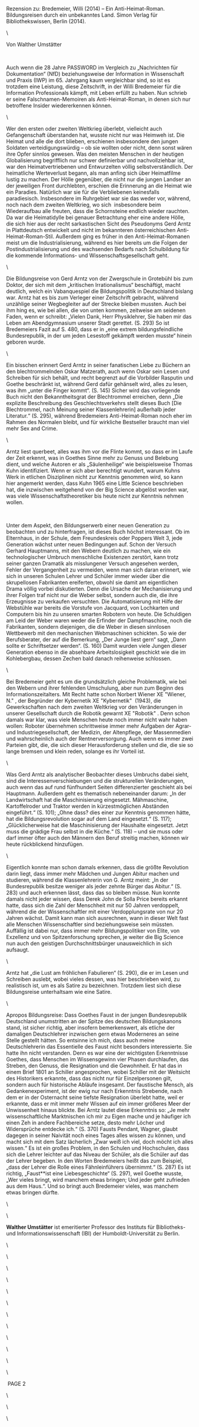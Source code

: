 Rezension zu: Bredemeier, Willi (2014) – Ein Anti-Heimat-Roman.
Bildungsreisen durch ein unbekanntes Land. Simon Verlag für
Bibliothekswissen, Berlin (2014). 

\

Von Walther Umstätter

 

Auch wenn die 28 Jahre PASSWORD im Vergleich zu „Nachrichten für
Dokumentation“ (NfD) beziehungsweise der Information in Wissenschaft und
Praxis (IWP) im 65. Jahrgang kaum vergleichbar sind, so ist es trotzdem
eine Leistung, diese Zeitschrift, in der Willi Bredemeier für die
Information Professionals kämpft, mit Leben erfüllt zu haben. Nun
schrieb er seine Falschnamen-Memoiren als Anti-Heimat-Roman, in denen
sich nur betroffene Insider wiedererkennen können.

\

Wer den ersten oder zweiten Weltkrieg überlebt, vielleicht auch
Gefangenschaft überstanden hat, wusste nicht nur was Heimweh ist. Die
Heimat und alle die dort blieben, erschienen insbesondere den jungen
Soldaten verteidigungswürdig – ob sie wollten oder nicht, denn sonst
wären ihre Opfer sinnlos gewesen. Was den meisten Menschen in der
heutigen Globalisierung begrifflich nur schwer definierbar und
nachvollziehbar ist, war den Heimatvertriebenen und Entwurzelten völlig
selbstverständlich. Der heimatliche Werteverlust begann, als man anfing
sich über Heimatfilme lustig zu machen. Der Hölle gegenüber, die nicht
nur die jungen Landser an der jeweiligen Front durchlebten, erschien die
Erinnerung an die Heimat wie ein Paradies. Natürlich war sie für die
Verbliebenen keinesfalls paradiesisch. Insbesondere im Ruhrgebiet war
sie das weder vor, während, noch nach dem zweiten Weltkrieg, wo sich 
insbesondere beim Wiederaufbau alle freuten, dass die Schornsteine
endlich wieder rauchten. Da war die Heimatidylle bei genauer Betrachtung
eher eine andere Hölle, die sich hier aus der recht sarkastischen Sicht
des Pseudonyms Gerd Arntz in Plattdeutsch entwickelt und nicht im
bekannteren österreichischen Anti-Heimat-Roman-Stil. Außerdem ging es
früher in den Anti-Heimat-Romanen meist um die Industrialisierung,
während es hier bereits um die Folgen der Postindustrialisierung und des
wachsenden Bedarfs nach Schulbildung für die kommende Informations- und
Wissenschaftsgesellschaft geht. 

\

Die Bildungsreise von Gerd Arntz von der Zwergschule in Grotebühl bis
zum Doktor, der sich mit dem „kritischen Irrationalismus“ beschäftigt,
macht deutlich, welch ein Vabanquespiel die Bildungspolitik in
Deutschland bislang war. Arntz hat es bis zum Verleger einer Zeitschrift
gebracht, während unzählige seiner Wegbegleiter auf der Strecke bleiben
mussten. Auch bei ihm hing es, wie bei allen, die von unten kommen,
zeitweise am seidenen Faden, wenn er schreibt: „Vielen Dank, Herr
Physiklehrer, Sie haben mir das Leben am Abendgymnasium unserer Stadt
gerettet. (S. 293) So ist Bredemeiers Fazit auf S. 480, dass er in „eine
extrem bildungsfeindliche Bundesrepublik, in der um jeden Lesestoff
gekämpft werden musste“ hinein geboren wurde. 

\

Ein bisschen erinnert Gerd Arntz in seiner fanatischen Liebe zu Büchern
an den blechtrommelnden Oskar Matzerath, auch wenn Oskar sein Lesen und
Schreiben für sich behält, und recht begrenzt auf die Vorbilder Rasputin
und Goethe beschränkt ist, während Gerd dafür gehänselt wird, alles zu
lesen, was ihm „unter die Finger kommt“. (S. 145) Sicher wird das
vorliegende Buch nicht den Bekanntheitsgrat der Blechtrommel erreichen,
denn „Die explizite Beschreibung des Geschlechtsverkehrs stellt dieses
Buch [Die Blechtrommel, nach Meinung seiner Klassenlehrerin] außerhalb
jeder Literatur.“ (S. 295), während Bredemeiers Anti-Heimat-Roman noch
eher im Rahmen des Normalen bleibt, und für wirkliche Bestseller braucht
man viel mehr Sex and Crime. 

\

Arntz liest querbeet, alles was ihm vor die Flinte kommt, so dass er im
Laufe der Zeit erkennt, was in Goethes Sinne mehr zu Genuss und Belebung
dient, und welche Autoren er als „Säulenheilige“ wie beispielsweise
Thomas Kuhn identifiziert. Wenn er sich aber berechtigt wundert, warum
Kuhns Werk in etlichen Disziplinen nicht zur Kenntnis genommen wird, so
kann hier angemerkt werden, dass Kuhn 1965 eine Little Science
beschrieben hat, die inzwischen weitgehend von der Big Science abgelöst
worden war, was viele Wissenschaftstheoretiker bis heute nicht zur
Kenntnis nehmen wollen.

 

Unter dem Aspekt, den Bildungserwerb einer neuen Generation zu
beobachten und zu hinterfragen, ist dieses Buch höchst interessant. Ob
im Elternhaus, in der Schule, dem Freundeskreis oder Poppers Welt 3,
jede Generation wächst unter neuen Bedingungen auf. Schon der Versuch
Gerhard Hauptmanns, mit den Webern deutlich zu machen, wie ein
technologischer Umbruch menschliche Existenzen zerstört, kann trotz
seiner ganzen Dramatik als misslungener Versuch angesehen werden, Fehler
der Vergangenheit zu vermeiden, wenn man sich daran erinnert, wie sich
in unseren Schulen Lehrer und Schüler immer wieder über die skrupellosen
Fabrikanten ereiferten, obwohl sie damit am eigentlichen Drama völlig
vorbei diskutierten. Denn die Ursache der Mechanisierung und ihrer
Folgen traf nicht nur die Weber selbst, sondern auch die, die ihre
Erzeugnisse zu verkaufen versuchten. Die Automatisierung mit Hilfe der
Webstühle war bereits die Vorstufe von Jacquard, von Lochkarten und
Computern bis hin zu unseren smarten Robotern von heute. Die Schuldigen
am Leid der Weber waren weder die Erfinder der Dampfmaschine, noch die
Fabrikanten, sondern diejenigen, die die Weber in diesen sinnlosen
Wettbewerb mit den mechanischen Webmaschinen schickten. So wie der
Berufsberater, der auf die Bemerkung, „Der Junge liest gern“ sagt, „Dann
sollte er Schriftsetzer werden“. (S. 160) Damit wurden viele Jungen
dieser Generation ebenso in die absehbare Arbeitslosigkeit geschickt wie
die im Kohlebergbau, dessen Zechen bald danach reihenweise schlossen. 

\

Bei Bredemeier geht es um die grundsätzlich gleiche Problematik, wie bei
den Webern und ihrer fehlenden Umschulung, aber nun zum Beginn des
Informationszeitalters. Mit Recht hatte schon Norbert Wiener XE "Wiener,
N." , der Begründer der Kybernetik XE "Kybernetik"  (1943), die
Gewerkschaften nach dem zweiten Weltkrieg vor den Veränderungen in
unserer Gesellschaft durch die Robotik gewarnt XE "Robotik" . Denn schon
damals war klar, was viele Menschen heute noch immer nicht wahr haben
wollen: Roboter übernehmen schrittweise immer mehr Aufgaben der Agrar-
und Industriegesellschaft, der Medizin, der Altenpflege, der
Massenmedien und wahrscheinlich auch der Rentnerversorgung. Auch wenn es
immer zwei Parteien gibt, die, die sich dieser Herausforderung stellen
und die, die sie so lange bremsen und klein reden, solange es ihr
Vorteil ist. 

\

Was Gerd Arntz als analytischer Beobachter dieses Umbruchs dabei sieht,
sind die Interessenverschiebungen und die strukturellen Veränderungen,
auch wenn das auf rund fünfhundert Seiten differenzierter geschieht als
bei Hauptmann. Außerdem geht es thematisch nebeneinander darum: „In der
Landwirtschaft hat die Maschinisierung eingesetzt. Mähmaschine,
Kartoffelroder und Traktor werden in kürzestmöglichen Abständen
eingeführt.“ (S. 101); „Ohne dass? dies einer zur Kenntnis genommen
hätte, hat die Bildungsrevolution sogar auf dem Land eingesetzt.“ (S.
117); „Glücklicherweise hat die Maschinisierung der Haushalte
eingesetzt. Jetzt muss die gnädige Frau selbst in die Küche.“ (S. 118) –
und sie muss oder darf immer öfter auch den Männern den Beruf streitig
machen, können wir heute rückblickend hinzufügen.

\

Eigentlich konnte man schon damals erkennen, dass die größte Revolution
darin liegt, dass immer mehr Mädchen und Jungen Abitur machen und
studieren, während die Klassenlehrerin von G. Arntz meint: „In der
Bundesrepublik besitze weniger als jeder zehnte Bürger das Abitur.“ (S.
283) und auch erkennen lässt, dass das so bleiben müsse. Nun konnte
damals nicht jeder wissen, dass Derek John de Solla Price bereits
erkannt hatte, dass sich die Zahl der Menschheit mit nur 50 Jahren
verdoppelt, während die der Wissenschaftler mit einer Verdopplungsrate
von nur 20 Jahren wächst. Damit kann man sich ausrechnen, wann in dieser
Welt fast alle Menschen Wissenschaftler sind beziehungsweise sein
müssten. Auffällig ist dabei nur, dass immer mehr Bildungspolitiker von
Elite, von Exzellenz und von Spitzenforschung sprechen, je weiter die
Big Science nun auch den geistigen Durchschnittsbürger unausweichlich in
sich aufsaugt. 

\

Arntz hat „die Lust am fröhlichen Fabulieren“ (S. 290), die er im Lesen
und Schreiben auslebt, wobei vieles dessen, was hier beschrieben wird,
zu realistisch ist, um es als Satire zu bezeichnen. Trotzdem liest sich
diese Bildungsreise unterhaltsam wie eine Satire.

\

Apropos Bildungsreise: Dass Goethes Faust in der jungen Bundesrepublik
Deutschland unumstritten an der Spitze des deutschen Bildungskanons
stand, ist sicher richtig, aber insofern bemerkenswert, als etliche der
damaligen Deutschlehrer inzwischen gern etwas Moderneres an seine Stelle
gestellt hätten. So entsinne ich mich, dass auch meine Deutschlehrerin
das Essentielle des Faust nicht besonders interessierte. Sie hatte ihn
nicht verstanden. Denn es war eine der wichtigsten Erkenntnisse Goethes,
dass Menschen im Wissensgewinn vier Phasen durchlaufen, das Streben, den
Genuss, die Resignation und die Gewohnheit. Er hat das in einem Brief
1801 an Schiller angesprochen, wobei Schiller mit der Weitsicht des
Historikers erkannte, dass das nicht nur für Einzelpersonen gilt,
sondern auch für historische Abläufe insgesamt. Der faustische Mensch,
als Gedankenexperiment, ist der ewig nur nach Erkenntnis Strebende, nach
dem er in der Osternacht seine tiefste Resignation überlebt hatte, weil
er erkannte, dass er mit immer mehr Wissen auf ein immer größeres Meer
der Unwissenheit hinaus blickte. Bei Arntz lautet diese Erkenntnis so:
„Je mehr wissenschaftliche Marktnischen ich mir zu Eigen mache und je
häufiger ich einen Zeh in andere Fachbereiche setze, desto mehr Löcher
und Widersprüche entdecke ich.“ (S. 370) Fausts Pendant, Wagner, glaubt
dagegen in seiner Naivität noch eines Tages alles wissen zu können, und
macht sich mit dem Satz lächerlich „Zwar weiß ich viel, doch möcht ich
alles wissen.“ Es ist ein großes Problem, in den Schulen und
Hochschulen, dass sich die Lehrer leichter auf das Niveau der Schüler,
als die Schüler auf das der Lehrer begeben. In den Worten Bredemeiers
heißt das zum Beispiel, „dass der Lehrer die Rolle eines Fähnleinführers
übernimmt.“ (S. 287) Es ist richtig, „Faust**ist eine Liebesgeschichte“
(S. 297), weil Goethe wusste, „Wer vieles bringt, wird manchem etwas
bringen; Und jeder geht zufrieden aus dem Haus.“. Und so bringt auch
Bredemeier vieles, was manchem etwas bringen dürfte.

\

\

**Walther Umstätter** ist emeritierter Professor des Instituts für
Bibliotheks- und Informationswissenschaft (IBI) der Humboldt-Universität
zu Berlin. 

\

\

\

\

\

\

\

\

\

\

\

\

 PAGE 2

\

\

\

